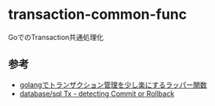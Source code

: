 # transaction-common-func

GoでのTransaction共通処理化

## 参考

- [golangでトランザクション管理を少し楽にするラッパー関数](http://tsujitaku50.hatenablog.com/entry/2017/11/01/232707)
- [database/sql Tx - detecting Commit or Rollback](https://stackoverflow.com/questions/16184238/database-sql-tx-detecting-commit-or-rollback)
